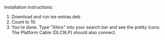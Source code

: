 Installation instructions:
1) Download and run ise-extras.deb
2) Count to 10.
3) You're done.  Type "Xilinx" into your search bar and see the pretty icons.  The Platform Cable (DLC9LP) should also connect.

